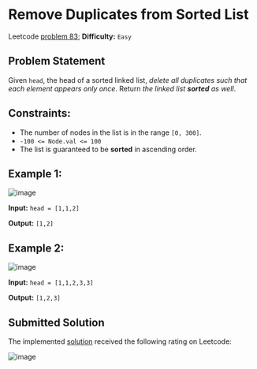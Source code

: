 # Remove Duplicates from Sorted List

Leetcode [problem 83](https://leetcode.com/problems/remove-duplicates-from-sorted-list/); **Difficulty:** `Easy`

## Problem Statement

Given `head`, the head of a sorted linked list, _delete all duplicates such that each element appears only once_. Return _the linked list **sorted** as well_.

## Constraints:

- The number of nodes in the list is in the range `[0, 300]`.
- `-100 <= Node.val <= 100`
- The list is guaranteed to be **sorted** in ascending order.

## Example 1:


![image](https://user-images.githubusercontent.com/33619581/127723379-66c6317d-7974-4bcc-9b61-bbb1149019b4.png)

**Input:** `head = [1,1,2]`

**Output:** `[1,2]`

## Example 2:

![image](https://user-images.githubusercontent.com/33619581/127723398-de071fdb-2ff5-4398-96bd-3bc068a9893a.png)

**Input:** `head = [1,1,2,3,3]`

**Output:** `[1,2,3]`

## Submitted Solution

The implemented [solution](solution.cpp) received the following rating on Leetcode:

![image](https://user-images.githubusercontent.com/33619581/127723357-d63c099c-d28e-41cb-81d1-d17ccf9e53b6.png)
